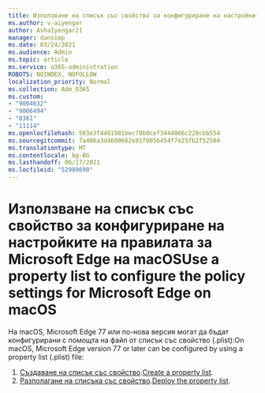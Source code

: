 ```yaml
---
title: Използване на списък със свойство за конфигуриране на настройките на правилата за Microsoft Edge на macOS
ms.author: v-aiyengar
author: AshaIyengar21
manager: dansimp
ms.date: 03/24/2021
ms.audience: Admin
ms.topic: article
ms.service: o365-administration
ROBOTS: NOINDEX, NOFOLLOW
localization_priority: Normal
ms.collection: Adm_O365
ms.custom:
- "9004632"
- "9006494"
- "8361"
- "11114"
ms.openlocfilehash: 583e3f4401901bec70b0cef3444066c220cbb554
ms.sourcegitcommit: 7a406a3d4680662e81f0056454f7e25fb2f52504
ms.translationtype: MT
ms.contentlocale: bg-BG
ms.lasthandoff: 06/17/2021
ms.locfileid: "52989690"
---
```

# <a name="use-a-property-list-to-configure-the-policy-settings-for-microsoft-edge-on-macos"></a><span data-ttu-id="95c80-102">Използване на списък със свойство за конфигуриране на настройките на правилата за Microsoft Edge на macOS</span><span class="sxs-lookup"><span data-stu-id="95c80-102">Use a property list to configure the policy settings for Microsoft Edge on macOS</span></span>

<span data-ttu-id="95c80-103">На macOS, Microsoft Edge 77 или по-нова версия могат да бъдат конфигурирани с помощта на файл от списък със свойство (.plist):</span><span class="sxs-lookup"><span data-stu-id="95c80-103">On macOS, Microsoft Edge version 77 or later can be configured by using a property list (.plist) file:</span></span>

1. <span data-ttu-id="95c80-104">[Създаване на списък със свойство](https://go.microsoft.com/fwlink/?linkid=2134726).</span><span class="sxs-lookup"><span data-stu-id="95c80-104">[Create a property list](https://go.microsoft.com/fwlink/?linkid=2134726).</span></span>
1. <span data-ttu-id="95c80-105">[Разполагане на списъка със свойство](https://go.microsoft.com/fwlink/?linkid=2134727).</span><span class="sxs-lookup"><span data-stu-id="95c80-105">[Deploy the property list](https://go.microsoft.com/fwlink/?linkid=2134727).</span></span>
